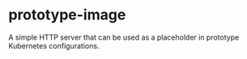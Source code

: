 # prototype-image
A simple HTTP server that can be used as a placeholder in prototype Kubernetes configurations.
